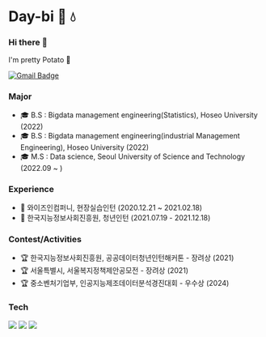 <!--
**Day-bi/Day-bi** is a ✨ _special_ ✨ repository because its `README.md` (this file) appears on your GitHub profile.

Here are some ideas to get you started:

- 🔭 I’m currently working on ...
- 🌱 I’m currently learning ...
- 👯 I’m looking to collaborate on ...
- 🤔 I’m looking for help with ...
- 💬 Ask me about ...
- 📫 How to reach me: ...
- 😄 Pronouns: ...
- ⚡ Fun fact: ...
### Experience

- 🌍 한국데이터산업진흥원 데이터청년캠퍼스 활동 (2021.06~2021.08)
- 🌍 데이터마케팅코리아, 데이터컨설팅팀 인턴 (2021.09~2021.12)
- 🔥 Naver boostcourse 1th, AI Basic (2022.01~2022.02)
- 🌍 빅데이터 연합동아리 BOAZ 20th, 데이터분석 부분 활동 (2023.01~2024.01)

-->




# Day-bi 🌱 💧

### Hi there 👋
I'm pretty Potato 🥔

[![Gmail Badge](https://img.shields.io/badge/Gmail-D14836?style=flat&logo=Gmail&logoColor=white)](mailto:nuripeace99@gmail.com) 

### Major

- 🎓 B.S : Bigdata management engineering(Statistics), Hoseo University (2022)
- 🎓 B.S : Bigdata management engineering(industrial Management Engineering), Hoseo University (2022)
- 🎓 M.S : Data science, Seoul University of Science and Technology (2022.09 ~ )

### Experience
- 💎 와이즈인컴퍼니, 현장실습인턴 (2020.12.21 ~ 2021.02.18)
- 💎 한국지능정보사회진흥원, 청년인턴 (2021.07.19 - 2021.12.18)

### Contest/Activities
- 🏆 한국지능정보사회진흥원, 공공데이터청년인턴해커톤 - 장려상 (2021)
- 🏆 서울특별시, 서울복지정책제안공모전 - 장려상 (2021)
- 🏆 중소벤처기업부, 인공지능제조데이터분석경진대회 - 우수상 (2024)

### Tech

<img src="https://img.shields.io/badge/Python-3776AB?style=flate&logo=python&logoColor=white"/> <img src="https://img.shields.io/badge/R studio-75AADB?style=flate&logo=rstudio&logoColor=white"/> <img src="https://img.shields.io/badge/Jupyter-F37626?style=flate&logo=jupyter&logoColor=white"/> <br/>
